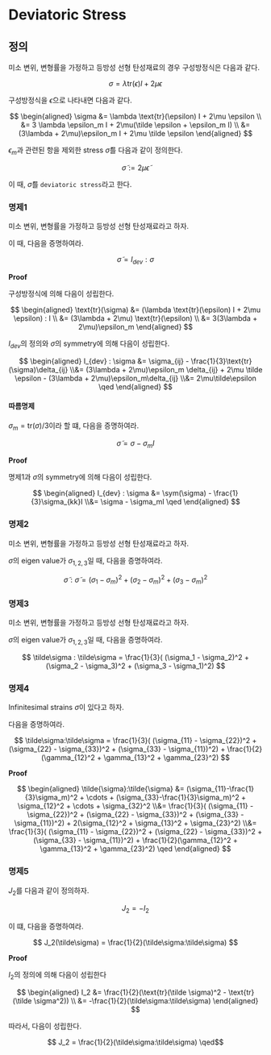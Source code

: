 # Deviatoric Stress
## 정의
미소 변위, 변형률을 가정하고 등방성 선형 탄성재료의 경우 구성방정식은 다음과 같다.

$$ \sigma = \lambda \text{tr}(\epsilon) I + 2\mu \epsilon $$

구성방정식을 $\tilde \epsilon$으로 나타내면 다음과 같다.

$$ \begin{aligned} \sigma &= \lambda \text{tr}(\epsilon) I + 2\mu \epsilon \\ &= 3 \lambda \epsilon_m I + 2\mu(\tilde \epsilon + \epsilon_m I) \\ &= (3\lambda + 2\mu)\epsilon_m I + 2\mu \tilde \epsilon \end{aligned} $$

$\epsilon_m$과 관련된 항을 제외한 stress $\tilde \sigma$를 다음과 같이 정의한다.

$$ \tilde \sigma := 2\mu \tilde \epsilon $$

이 때, $\tilde \sigma$를 `deviatoric stress`라고 한다.

### 명제1
미소 변위, 변형률을 가정하고 등방성 선형 탄성재료라고 하자.

이 때, 다음을 증명하여라.

$$ \tilde \sigma = I_{dev}:\sigma $$

**Proof**

구성방정식에 의해 다음이 성립한다.

$$ \begin{aligned} \text{tr}(\sigma) &= (\lambda \text{tr}(\epsilon) I + 2\mu \epsilon) : I \\ &= (3\lambda + 2\mu) \text{tr}(\epsilon) \\ &= 3(3\lambda +  2\mu)\epsilon_m \end{aligned} $$

$I_{dev}$의 정의와 $\sigma$의 symmetry에 의해 다음이 성립한다.

$$ \begin{aligned} I_{dev} : \sigma &= \sigma_{ij} - \frac{1}{3}\text{tr}(\sigma)\delta_{ij} \\&= (3\lambda + 2\mu)\epsilon_m \delta_{ij} + 2\mu \tilde \epsilon - (3\lambda +  2\mu)\epsilon_m\delta_{ij} \\&= 2\mu\tilde\epsilon  \qed \end{aligned} $$

#### 따름명제
$\sigma_m = \text{tr}(\sigma)/3$이라 할 떄, 다음을 증명하여라.

$$ \tilde \sigma = \sigma - \sigma_m I $$

**Proof**

명제1과 $\sigma$의 symmetry에 의해 다음이 성립한다.

$$ \begin{aligned} I_{dev} : \sigma &= \sym(\sigma) - \frac{1}{3}\sigma_{kk}I \\&= \sigma - \sigma_mI \qed \end{aligned} $$

### 명제2
미소 변위, 변형률을 가정하고 등방성 선형 탄성재료라고 하자.

$\sigma$의 eigen value가 $\sigma_{1,2,3}$일 때, 다음을 증명하여라.

$$ \tilde\sigma : \tilde\sigma = (\sigma_1 - \sigma_m)^2 + (\sigma_2 - \sigma_m)^2 + (\sigma_3 - \sigma_m)^2 $$

### 명제3
미소 변위, 변형률을 가정하고 등방성 선형 탄성재료라고 하자.

$\sigma$의 eigen value가 $\sigma_{1,2,3}$일 때, 다음을 증명하여라.

$$ \tilde\sigma : \tilde\sigma = \frac{1}{3}( (\sigma_1 - \sigma_2)^2 + (\sigma_2 - \sigma_3)^2 + (\sigma_3 - \sigma_1)^2) $$

### 명제4
Infinitesimal strains $\sigma$이 있다고 하자.

다음을 증명하여라.

$$ \tilde\sigma:\tilde\sigma = \frac{1}{3}( (\sigma_{11} - \sigma_{22})^2 + (\sigma_{22} - \sigma_{33})^2 + (\sigma_{33} - \sigma_{11})^2) + \frac{1}{2}(\gamma_{12}^2 + \gamma_{13}^2 + \gamma_{23}^2) $$

**Proof**


$$ \begin{aligned} \tilde{\sigma}:\tilde{\sigma} &= (\sigma_{11}-\frac{1}{3}\sigma_m)^2 + \cdots + (\sigma_{33}-\frac{1}{3}\sigma_m)^2 + \sigma_{12}^2 + \cdots + \sigma_{32}^2 \\&= \frac{1}{3}( (\sigma_{11} - \sigma_{22})^2 + (\sigma_{22} - \sigma_{33})^2 + (\sigma_{33} - \sigma_{11})^2) + 2(\sigma_{12}^2 + \sigma_{13}^2 + \sigma_{23}^2) \\&= \frac{1}{3}( (\sigma_{11} - \sigma_{22})^2 + (\sigma_{22} - \sigma_{33})^2 + (\sigma_{33} - \sigma_{11})^2) + \frac{1}{2}(\gamma_{12}^2 + \gamma_{13}^2 + \gamma_{23}^2) \qed \end{aligned} $$

### 명제5
$J_2$를 다음과 같이 정의하자.

$$ J_2 = -I_2 $$

이 떄, 다음을 증명하여라.

$$ J_2(\tilde\sigma) = \frac{1}{2}(\tilde\sigma:\tilde\sigma) $$

**Proof**

$I_2$의 정의에 의해 다음이 성립한다

$$ \begin{aligned} I_2 &= \frac{1}{2}(\text{tr}(\tilde \sigma)^2 - \text{tr}(\tilde \sigma^2)) \\ &= -\frac{1}{2}(\tilde\sigma:\tilde\sigma) \end{aligned} $$

따라서, 다음이 성립한다.

$$ J_2 =  \frac{1}{2}(\tilde\sigma:\tilde\sigma) \qed$$